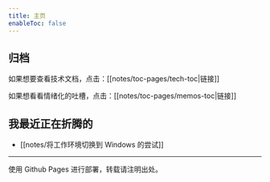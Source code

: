 ```yaml
---
title: 主页
enableToc: false
---
```


## 归档

如果想要查看技术文档，点击：[[notes/toc-pages/tech-toc|链接]]

如果想看看情绪化的吐槽，点击：[[notes/toc-pages/memos-toc|链接]]

## 我最近正在折腾的

- [[notes/将工作环境切换到 Windows 的尝试]]

---

使用 Github Pages 进行部署，转载请注明出处。
